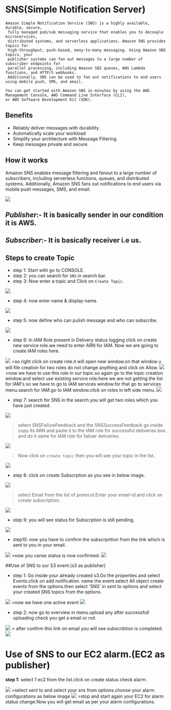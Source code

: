 # SNS(Simple Notification Server)

```
Amazon Simple Notification Service (SNS) is a highly available, durable, secure,
 fully managed pub/sub messaging service that enables you to decouple microservices,
 distributed systems, and serverless applications. Amazon SNS provides topics for
 high-throughput, push-based, many-to-many messaging. Using Amazon SNS topics, your 
 publisher systems can fan out messages to a large number of subscriber endpoints for 
 parallel processing, including Amazon SQS queues, AWS Lambda functions, and HTTP/S webhooks.
 Additionally, SNS can be used to fan out notifications to end users using mobile push, SMS, and email.

You can get started with Amazon SNS in minutes by using the AWS Management Console, AWS Command Line Interface (CLI),
or AWS Software Development Kit (SDK).
```

## Benefits
   - Reliably deliver messages with durability.
   - Automatically scale your workload 
   - Simplify your architecture with Message Filtering.
   - Keep messages private and secure.

## How it works
  Amazon SNS enables message filtering and fanout to a large number of subscribers, including serverless functions, queues,
  and distributed systems. Additionally, Amazon SNS fans out notifications to end users via mobile push messages, SMS, and email.

<img src="SNS/0.1.png">


## *Publisher*:- It is basically sender in our condition it is AWS.	
## *Subscriber*:- It is basically receiver i.e us.

## Steps to create Topic

- step 1: Start with go to CONSOLE.
- step 2: you can search for `SNS` in search bar.
- step 3: Now enter a topic and Click on `Create Topic`.

<img src="SNS/1.png">

- step 4: now enter name & display name.

<img src="SNS/2.png">

- step 5: now define who can pulish message and who can subscribe.

<img src="SNS/11.png">

- step 6: In IAM Role present in Delivery status logging click on create new service role.we need to enter ARN for IAM.
          Now we are going to create IAM roles here.

<img src="SNS/12.png">
>so right click on create role.it will open new window.on that window u will file creation for two roles do not change anything and click on Allow.


<img src="SNS/13.png">
>now we have to use this role in our topic.so again go to the topic creation window.and select use existing service role.here we are not getting the list 
for IAM's so we have to go to IAM services window.for that go to services menu.search for IAM.go to IAM window.click on roles in left side menu.


<img src="SNS/20.1.png">

- step 7: search for SNS in the search.you will get two roles which you have just created.

<img src="SNS/21.png">

>select SNSFailureFeedback and the SNSSuccessFeedback go inside copy its ARN and paste it to the IAM role for successful deliveries box.
 and do it same for IAM role for failuer deliveries.


<img src="SNS/14.png">

>Now click on `create topic` then you will see your topic in the list.

<img src="SNS/3.png">

- step 8: click on create Subscrption as you see in below image.

<img src="SNS/4.png">

>select Email from the list of protocol.Enter your email-id.and click on create subscription.

<img src="SNS/5.png">

- step 9: you will see status for Subscrption is still pending.

<img src="SNS/7.png">

- step10: now you have to confirm the subscrprition from the link which is sent to you in your email.

<img src="SNS/8 check email and confirm.png">
>now you canse status is now confirmed.

<img src="SNS/8 now it is confirm.png">

##Use of SNS to our S3 event.(s3 as publisher)

- step 1: Go inside your already created s3.Go the properties and select Events.click on add notification.
          name the event.select All object create events from the options.then select 'SNS' in sent to options
          and select your created SNS topics from the options.

<img src="SNS/9 s3 event.png">
>now we have one active event

<img src="SNS/16.png">

- step 2: now go to overview in menu.upload any after successfull uploading check you get a email or not.

<img src="SNS/25.png">
> after confirm this link on email you will see subscribtion is completed.

<img src="SNS/15.png">


# Use of SNS to our EC2 alarm.(EC2 as publisher)

**step 1:** select 1 ec2 from the list.click on create status check alarm.

<img src="SNS/ala.1.png">
>select sent to and select your sns from options.choose your alarm configurations as below image

<img src="SNS/ala.png">
>stop and start again your EC2 for alarm status change.Now you will get email as per your alarm configurations.



























































































